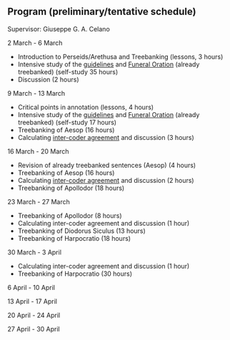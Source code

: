 ## Program (preliminary/tentative schedule)
Supervisor: Giuseppe G. A. Celano

2 March - 6 March
* Introduction to Perseids/Arethusa and Treebanking (lessons, 3 hours)
* Intensive study of the <a href="https://github.com/PerseusDL/treebank_data/tree/master/AGDT2/guidelines" target="_blank">guidelines</a> and <a href="http://www.perseids.org/tools/arethusa/app/#/perseids?chunk=1&doc=9258" target="_blank">Funeral Oration</a> (already treebanked) (self-study 35 hours)
* Discussion (2 hours)

9 March - 13 March
* Critical points in annotation (lessons, 4 hours)
* Intensive study of the <a href="https://github.com/PerseusDL/treebank_data/tree/master/AGDT2/guidelines" target="_blank">guidelines</a> and <a href="http://www.perseids.org/tools/arethusa/app/#/perseids?chunk=1&doc=9258" target="_blank">Funeral Oration</a> (already treebanked) (self-study 17 hours)
* Treebanking of Aesop (16 hours)
* Calculating <a href="https://github.com/gcelano/Treebanking_Erasmus_March-June_2015/blob/master/inter-coder_agreement/1st_comparison/comparison.md" target="_blank">inter-coder agreement</a> and discussion (3 hours)

16 March - 20 March
* Revision of already treebanked sentences (Aesop) (4 hours)
* Treebanking of Aesop (16 hours)
* Calculating <a href="https://github.com/gcelano/Treebanking_Erasmus_March-June_2015/blob/master/inter-coder_agreement/2nd_comparison/comparison.md" target="_blank">inter-coder agreement</a> and discussion (2 hours)
* Treebanking of Apollodor (18 hours)

23 March - 27 March
* Treebanking of Apollodor (8 hours)
* Calculating inter-coder agreement and discussion (1 hour)
* Treebanking of Diodorus Siculus (13 hours)
* Treebanking of Harpocratio (18 hours)

30 March - 3 April
* Calculating inter-coder agreement and discussion (1 hour)
* Treebanking of Harpocratio (30 hours)

6 April - 10 April

13 April - 17 April

20 April - 24 April

27 April - 30 April





